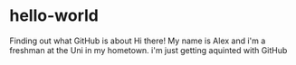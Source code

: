 # hello-world
Finding out what GitHub is about
Hi there! My name is Alex and i'm a freshman at the Uni in my hometown. i'm just getting aquinted with GitHub
